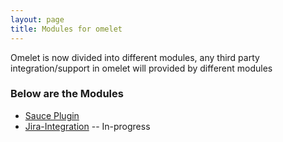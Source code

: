 ```yaml
---
layout: page
title: Modules for omelet
---
```


Omelet is now divided into different modules, any third party integration/support in omelet will provided by different modules 

### Below are the Modules
* [Sauce Plugin]({{%site.url}}/Documentation/AddonModules/Sauce-plugin) 
* [Jira-Integration]()  -- In-progress